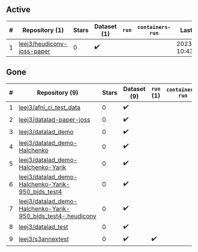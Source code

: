 ## Active
| # | Repository (1) | Stars | Dataset (1) | `run` | `containers-run` | Last Modified |
| --- | --- | --- | --- | --- | --- | --- |
| 1 | [leej3/heudiconv-joss-paper](https://github.com/leej3/heudiconv-joss-paper) | 0 | :heavy_check_mark: |  |  | 2023-06-16 10:43:03+00:00 |

## Gone
| # | Repository (9) | Stars | Dataset (9) | `run` (1) | `containers-run` | Last Modified |
| --- | --- | --- | --- | --- | --- | --- |
| 1 | [leej3/afni_ci_test_data](https://github.com/leej3/afni_ci_test_data) | 0 | :heavy_check_mark: |  |  | — |
| 2 | [leej3/datalad-paper-joss](https://github.com/leej3/datalad-paper-joss) | 0 | :heavy_check_mark: |  |  | — |
| 3 | [leej3/datalad_demo](https://github.com/leej3/datalad_demo) | 0 | :heavy_check_mark: |  |  | — |
| 4 | [leej3/datalad_demo-Halchenko](https://github.com/leej3/datalad_demo-Halchenko) | 0 | :heavy_check_mark: |  |  | — |
| 5 | [leej3/datalad_demo-Halchenko-Yarik](https://github.com/leej3/datalad_demo-Halchenko-Yarik) | 0 | :heavy_check_mark: |  |  | — |
| 6 | [leej3/datalad_demo-Halchenko-Yarik-950_bids_test4](https://github.com/leej3/datalad_demo-Halchenko-Yarik-950_bids_test4) | 0 | :heavy_check_mark: |  |  | — |
| 7 | [leej3/datalad_demo-Halchenko-Yarik-950_bids_test4-.heudiconv](https://github.com/leej3/datalad_demo-Halchenko-Yarik-950_bids_test4-.heudiconv) | 0 | :heavy_check_mark: |  |  | — |
| 8 | [leej3/datalad_test](https://github.com/leej3/datalad_test) | 0 | :heavy_check_mark: |  |  | — |
| 9 | [leej3/s3annextest](https://github.com/leej3/s3annextest) | 0 | :heavy_check_mark: | :heavy_check_mark: |  | — |
